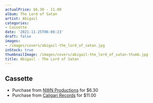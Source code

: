 ```yaml
---
actualPrice: $6.30 - 11.00
album: The Lord of Satan
artist: Abigail
categories:
- Cassette
date: '2021-11-25T06:08:23'
draft: false
images:
- /images/covers/abigail-the_lord_of_satan.jpg
inStock: true
thumbnailImage: /images/covers/abigail-the_lord_of_satan-thumb.jpg
title: Abigail - The Lord of Satan
---
```


## Cassette
* Purchase from [NWN Productions](http://shop.nwnprod.com/index.php?route=product/product&path=73&product_id=16671&sort=pd.name&order=ASC) for $6.30
* Purchase from [Caligari Records](https://caligarirecords.storenvy.com/products/33512005-abigail-the-lord-of-satan) for $11.00
